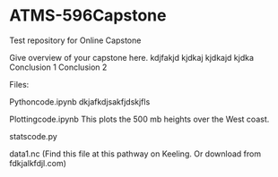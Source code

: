 # ATMS-596Capstone
Test repository for Online Capstone

Give overview of your capstone here. kdjfakjd
kjdkaj
kjdkajd
kjdka
Conclusion 1
Conclusion 2

Files:

Pythoncode.ipynb  dkjafkdjsakfjdskjfls

Plottingcode.ipynb This plots the 500 mb heights over the West coast.

statscode.py

data1.nc (Find this file at this pathway on Keeling. Or download from fdkjalkfdjl.com)

